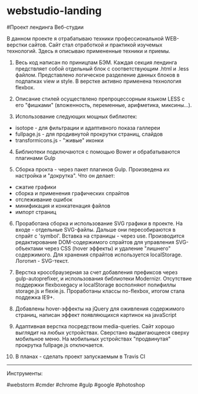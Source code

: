 # webstudio-landing

#Проект лендинга Веб-студии

В данном проекте я отрабатываю техники профессиональной WEB-верстки сайтов.
Сайт стал отработкой и практикой изучемых технологий. Здесь я описываю примененные техники и приемы.

1. Весь код написан по приницпам БЭМ. Каждая секция лендинга предствляет собой отдельный блок с соответствующим .html и .less файлом.
Представлено логическое разделение данных блоков в подпапках view и style. В верстке активно применена технология flexbox.

2. Описание стилей осуществлено препроцессорным языком LESS с его "фишками" (вложенность, переменные, арифметика, миксины...).

3. Использование следующих мощных библиотек:
 - isotope  - для фильтрации и адаптивного показа галлереи 
 - fullpage.js  - для продивнутой прокрутки страниц, слайдов
 - transformicons.js - "живые" иконки

4. Библиотеки подключаются с помощью Bower и обрабатываются плагинами Gulp

5. Сборка прокта - через пакет плагинов Gulp. Произведена их настройка и "докрутка". Что он делает:
 - сжатие графики
 - сборка и применения графических спрайтов
 - отслеживание ошибок
 - минификация и конкатенация файлов
 - импорт страниц
 
6. Проработана сборка и использование SVG графики в проекте.
На входе - отдельные SVG-файлы. Дальше они пересобираются в спрайт c 'symbol'. Bcтавка на страницы  - через use.
Производится редактирование DOM-содержимого спрайтов для управления SVG-объектами через CSS (hover эффекты) и удаление "лишнего" содержимого.
Для хранения спрайтов используется localStorage. Логотип - SVG-текст.

7. Верстка кроссбраузерная за счет добавления префиксов через gulp-autoprefixer, и использования библиотеки Modernizr.
Отсутствие поддержки flexboxegacy и localStorage восполняют полифиллы storage.js и flexie.js. Проработаны классы no-flexbox,
итогом стала поддежка IE9+.

 
8. Добавлены hover-эффекты на jQuery для оживления содержимого страниц, написан эффект появляющихся картинок на javaScript

9. Адаптивная верстка посредством media-queries. Сайт хорошо выглядит на любых устройствах.
Сверстано выдвигающееся сверху мобильное меню. На мобильных устройствах "продвинутая" прокрутка fullpage.js отключается.


10. В планах - сделать проект запускаемым в Travis CI

___
Инструменты:

\#webstorm \#cmder \#chrome \#gulp \#google \#photoshop
